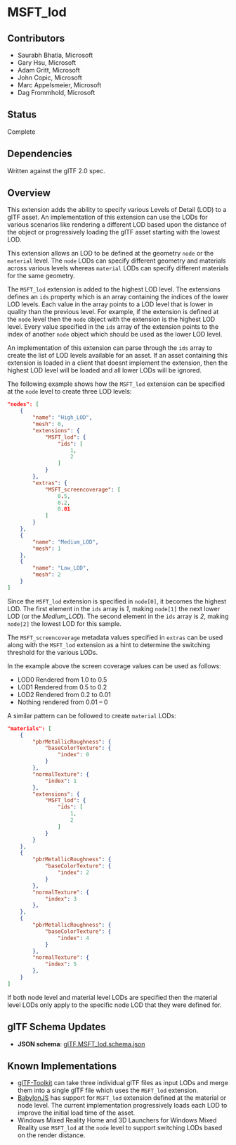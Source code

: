 # MSFT\_lod 

## Contributors

* Saurabh Bhatia, Microsoft
* Gary Hsu, Microsoft
* Adam Gritt, Microsoft
* John Copic, Microsoft 
* Marc Appelsmeier, Microsoft
* Dag Frommhold, Microsoft 

## Status

Complete

## Dependencies

Written against the glTF 2.0 spec.

## Overview

This extension adds the ability to specify various Levels of Detail (LOD) to a glTF asset. An implementation of this extension can use the LODs for various scenarios like rendering a different LOD based upon the distance of the object or progressively loading the glTF asset starting with the lowest LOD. 

This extension allows an LOD to be defined at the geometry `node` or the `material` level. The `node` LODs can specify different geometry and materials across various levels whereas `material` LODs can specify different materials for the same geometry. 

The `MSFT_lod` extension is added to the highest LOD level. The extensions defines an `ids` property which is an array containing the indices of the lower LOD levels. Each value in the array points to a LOD level that is lower in quality than the previous level. For example, if the extension is defined at the `node` level then the `node` object with the extension is the highest LOD level. Every value specified in the `ids` array of the extension points to the index of another `node` object which should be used as the lower LOD level. 

An implementation of this extension can parse through the `ids` array to create the list of LOD levels available for an asset. If an asset containing this extension is loaded in a client that doesnt implement the extension, then the highest LOD level will be loaded and all lower LODs will be ignored. 

The following example shows how the `MSFT_lod` extension can be specified at the `node` level to create three LOD levels:
```json
"nodes": [
    {
        "name": "High_LOD",
        "mesh": 0,
        "extensions": {
            "MSFT_lod": {
                "ids": [
                    1,
                    2
                ]
            }
        },
        "extras": {
            "MSFT_screencoverage": [
                0.5,
                0.2,
                0.01
            ]
        }
    },
    {
        "name": "Medium_LOD",
        "mesh": 1
    },
    {
        "name": "Low_LOD",
        "mesh": 2
    }
]
 ```
 Since the `MSFT_lod` extension is specified in `node[0]`, it becomes the highest LOD. The first element in the `ids` array is *1*, making `node[1]` the next lower LOD (or the *Medium_LOD*). The second element in the `ids` array is *2*, making `node[2]` the lowest LOD for this sample. 

The `MSFT_screencoverage` metadata values specified in `extras` can be used along with the `MSFT_lod` extension as a hint to determine the switching threshold for the various LODs.

In the example above the screen coverage values can be used as follows:

- LOD0 Rendered from 1.0 to 0.5
- LOD1 Rendered from 0.5 to 0.2
- LOD2 Rendered from 0.2 to 0.01
- Nothing rendered from 0.01 – 0

A similar pattern can be followed to create `material` LODs: 
```json
"materials": [
    {
        "pbrMetallicRoughness": {
            "baseColorTexture": {
                "index": 0
            }
        },
        "normalTexture": {
            "index": 1
        },
        "extensions": {
            "MSFT_lod": {
                "ids": [
                    1,
                    2
                ]
            }
        }
    },
    {
        "pbrMetallicRoughness": {
            "baseColorTexture": {
                "index": 2
            }
        },
        "normalTexture": {
            "index": 3
        },
    },
    {
        "pbrMetallicRoughness": {
            "baseColorTexture": {
                "index": 4
            }
        },
        "normalTexture": {
            "index": 5
        },
    }
]
```
If both node level and material level LODs are specified then the material level LODs only apply to the specific node LOD that they were defined for. 

## glTF Schema Updates

* **JSON schema**: [glTF.MSFT_lod.schema.json](schema/glTF.MSFT_lod.schema.json)

## Known Implementations

* [glTF-Toolkit](https://github.com/Microsoft/glTF-Toolkit) can take three individual glTF files as input LODs and merge them into a single glTF file which uses the `MSFT_lod` extension. 
* [BabylonJS](https://github.com/BabylonJS/Babylon.js/tree/master/loaders/src/glTF) has support for `MSFT_lod` extension defined at the material or node level. The current implementation progressively loads each LOD to improve the initial load time of the asset.  
* Windows Mixed Reality Home and 3D Launchers for Windows Mixed Reality use `MSFT_lod` at the `node` level to support switching LODs based on the render distance.


